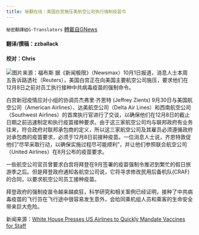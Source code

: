 ```yaml
---
title: 秘翻在线：美国白宫施压美航空公司执行强制疫苗令
---
```

`秘密翻譯組G-Translators` [轉載自GNews](https://gnews.org/zh-hans/1568515/)

#### 翻译/撰稿：zzballack

#### 校对：Chris
![](https://assets.gnews.org/wp-content/uploads/2021/10/图片1-3.jpg)图片来源：福布斯
据《新闻极限》（Newsmax）10月1日报道，消息人士本周五告诉路透社（Reuters），美国白宫正在向美国主要航空公司施压，要求他们在12月8日之前对员工执行接种中共病毒疫苗的强制命令。

白宫新冠疫情应对小组的协调员杰弗里·齐恩特 (Jeffrey Zients) 9月30日与美国航空公司（American Airlines）、达美航空公司（Delta Air Lines）和西南航空公司（Southwest Airlines）的首席执行官进行了交谈，以确保他们在12月8日的截止日期之前迅速制定和执行疫苗接种要求。由于这三家航空公司均与联邦政府有业务往来，符合政府对联邦承包商的定义，所以这三家航空公司及其雇员必须遵循政府对承包商的疫苗要求，必须于12月8日前接种疫苗。一位消息人士说，齐恩特敦促他们“尽早采取行动，以确保实施过程尽可能顺利”，并让他们参照联合航空公司（United Airlines）在8月公布的疫苗要求。

一些航空公司官员曾要求白宫将拜登在9月签署的疫苗强制令推迟到繁忙的假日旅游季之后。但是拜登政府通知各航空公司说，它将寻求修改民用后备机队(CRAF)的合同，以要求航空公司员工接种疫苗。

拜登政府的强制疫苗令越来越疯狂，科学研究和相关案例已经证明，接种了中共病毒疫苗的飞行员在飞行途中很容易发生意外，会给同乘机组人员和乘客的生命安全带来巨大危险。

新闻来源：[White House Presses US Airlines to Quickly Mandate Vaccines for Staff](https://www.newsmax.com/streettalk/airline-industry-ccovid-19-vaccine/2021/10/01/id/1038779/)
